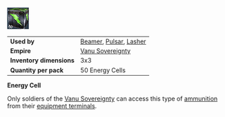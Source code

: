 ![thumb](../images/Energycell.jpg)

|                          |                                                                                                |
| ------------------------ | ---------------------------------------------------------------------------------------------- |
| **Used by**              | [Beamer](../weapons/Beamer.md), [Pulsar](../weapons/Pulsar.md), [Lasher](../weapons/Lasher.md) |
| **Empire**               | [Vanu Sovereignty](../etc/Vanu_Sovereignty.md)                                                 |
| **Inventory dimensions** | 3x3                                                                                            |
| **Quantity per pack**    | 50 Energy Cells                                                                                |

**Energy Cell**

Only soldiers of the [Vanu Sovereignty](../etc/Vanu_Sovereignty.md) can access
this type of [ammunition](../items/Ammunition.md) from their
[equipment terminals](../items/Equipment_Terminal.md).
